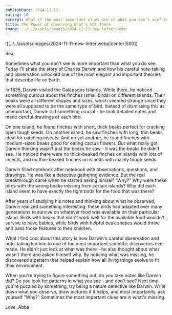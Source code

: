 ```yaml
---
publishDate: 2024-11-12
rating: 10
excerpt: What if the most important clues are in what you don't see? Explore how Charles Darwin's keen eye for the missing pieces led to a groundbreaking discovery about life itself.
title: The Power of Observing What's Not There
image: ../../assets/images/2024-11-11-new-letter.webp
---
```


![[../../assets/images/2024-11-11-new-letter.webp|center|500]]

Rea,

Sometimes what you don't see is more important than what you do see. Today I'll share the story of Charles Darwin and how his careful note-taking and observation unlocked one of the most elegant and important theories that describe life on Earth.

In 1835, Darwin visited the Galápagos Islands. While there, he noticed something curious about the finches (small birds) on different islands. Their beaks were all different shapes and sizes, which seemed strange since they were all supposed to be the same type of bird. Instead of dismissing this as unimportant, Darwin did something crucial - he took detailed notes and made careful drawings of each bird.

On one island, he found finches with short, thick beaks perfect for cracking open tough seeds. On another island, he saw finches with long, thin beaks ideal for catching insects. And on yet another, he found finches with medium-sized beaks good for eating cactus flowers. But what really got Darwin thinking wasn't just the beaks he saw - it was the beaks he didn't see. He noticed there were no thick-beaked finches on islands with lots of insects, and no thin-beaked finches on islands with mainly tough seeds.

Darwin filled notebook after notebook with observations, questions, and drawings. He was like a detective gathering evidence. But the real breakthrough came when he started asking himself "Why?" Why were these birds with the wrong beaks missing from certain islands? Why did each island seem to have exactly the right birds for the food that was there?

After years of studying his notes and thinking about what he observed, Darwin realized something interesting: these birds had adapted over many generations to survive on whatever food was available on their particular island. Birds with beaks that didn't work well for the available food wouldn't survive to have babies, while birds with helpful beak shapes would thrive and pass those features to their children.

What I find cool about this story is how Darwin's careful observation and note-taking led him to one of the most important scientific discoveries ever made. He didn't just look at what was there - he also thought about what wasn't there and asked himself why. By noticing what was missing, he discovered a pattern that helped explain how all living things evolve to fit their environment.

When you're trying to figure something out, do you take notes like Darwin did? Do you look for patterns in what you see - and don't see? Next time you're puzzled by something, try being a nature detective like Darwin. Write down what you observe, draw pictures if it helps, and most importantly, ask yourself "Why?" Sometimes the most important clues are in what's missing.

Love,
Abba

